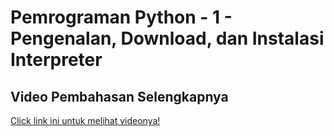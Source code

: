 # Pemrograman Python - 1 - Pengenalan, Download, dan Instalasi Interpreter

## Video Pembahasan Selengkapnya 
[Click link ini untuk melihat videonya!](https://www.youtube.com/watch?v=yz-ezBeSReg&list=PLy3VBpgdBFy6XpB2zTIMqdosN2g-lw0O_&index=1)
